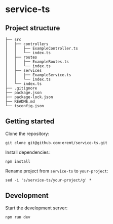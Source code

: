 # service-ts

## Project structure
```
├── src
│   ├── controllers
│   │   ├── ExampleController.ts
│   │   └── index.ts
│   ├── routes
│   │   ├── ExampleRoutes.ts
│   │   └── index.ts
│   ├── services
│   │   ├── ExampleService.ts
│   │   └── index.ts
│   └── index.ts
├── .gitignore
├── package.json
├── package-lock.json
├── README.md
└── tsconfig.json
```
## Getting started

Clone the repository:
```
git clone git@github.com:eremt/service-ts.git
```

Install dependencies:
```
npm install
```

Rename project from `service-ts` to `your-project`:
```
sed -i 's/service-ts/your-project/g' *
```

## Development
Start the development server:
```
npm run dev
```

